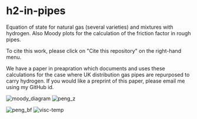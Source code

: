 # h2-in-pipes
Equation of state for natural gas (several varieties) and mixtures with hydrogen. Also Moody plots for the calculation of the friction factor in rough pipes.

To cite this work, please click on "Cite this repository" on the right-hand menu.

We have a paper in preapration which documents and uses these calculations for the case where UK distribution gas pipes are repurposed to carry hydrogen.
If you would like a preprint of this paper, please email me using my GitHub id.

![moody_diagram](https://github.com/PhilipSargent/h2-in-pipes/assets/5623885/f41ea2ca-c12e-4c8f-a717-df9572b54eea)
![peng_z](https://github.com/PhilipSargent/h2-in-pipes/assets/5623885/8c38150c-cf02-49b9-98d4-5269e28eb2ca)

![peng_bf](https://github.com/PhilipSargent/h2-in-pipes/assets/5623885/92a911eb-c0ea-41dc-91c2-0f80a38c8f22)
![visc-temp](https://github.com/PhilipSargent/h2-in-pipes/assets/5623885/9883a784-3bf2-4557-86d8-043a891bf011)
